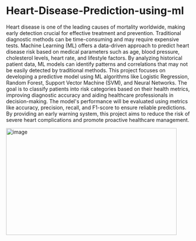 # Heart-Disease-Prediction-using-ml
Heart disease is one of the leading causes of mortality worldwide, making early 
detection crucial for effective treatment and prevention. Traditional diagnostic 
methods can be time-consuming and may require expensive tests. Machine 
Learning (ML) offers a data-driven approach to predict heart disease risk based 
on medical parameters such as age, blood pressure, cholesterol levels, heart 
rate, and lifestyle factors. By analyzing historical patient data, ML models can 
identify patterns and correlations that may not be easily detected by 
traditional methods.
This project focuses on developing a predictive model using ML algorithms like 
Logistic Regression, Random Forest, Support Vector Machine (SVM), and 
Neural Networks. The goal is to classify patients into risk categories based on 
their health metrics, improving diagnostic accuracy and aiding healthcare 
professionals in decision-making.
The model's performance will be evaluated using metrics like accuracy, 
precision, recall, and F1-score to ensure reliable predictions. By providing an 
early warning system, this project aims to reduce the risk of severe heart 
complications and promote proactive healthcare management.

<img width="466" height="293" alt="image" src="https://github.com/user-attachments/assets/fe083239-7851-4e12-bf18-27b3c366b2b4" />
